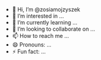 - 👋 Hi, I’m @zosiamojzyszek
- 👀 I’m interested in ...
- 🌱 I’m currently learning ...
- 💞️ I’m looking to collaborate on ...
- 📫 How to reach me ...
- 😄 Pronouns: ...
- ⚡ Fun fact: ...

<!---
zosiamojzyszek/zosiamojzyszek is a ✨ special ✨ repository because its `README.md` (this file) appears on your GitHub profile.
You can click the Preview link to take a look at your changes.
--->   


